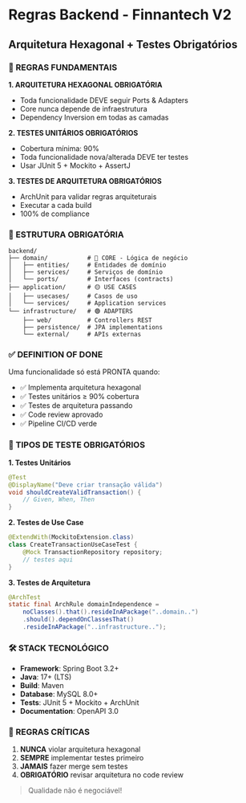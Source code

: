 # Regras Backend - Finnantech V2
## Arquitetura Hexagonal + Testes Obrigatórios

### 🎯 REGRAS FUNDAMENTAIS

**1. ARQUITETURA HEXAGONAL OBRIGATÓRIA**
- Toda funcionalidade DEVE seguir Ports & Adapters
- Core nunca depende de infraestrutura
- Dependency Inversion em todas as camadas

**2. TESTES UNITÁRIOS OBRIGATÓRIOS**
- Cobertura mínima: 90%
- Toda funcionalidade nova/alterada DEVE ter testes
- Usar JUnit 5 + Mockito + AssertJ

**3. TESTES DE ARQUITETURA OBRIGATÓRIOS**
- ArchUnit para validar regras arquiteturais
- Executar a cada build
- 100% de compliance

### 📁 ESTRUTURA OBRIGATÓRIA

```
backend/
├── domain/           # 🔵 CORE - Lógica de negócio
│   ├── entities/     # Entidades de domínio
│   ├── services/     # Serviços de domínio
│   └── ports/        # Interfaces (contracts)
├── application/      # 🟡 USE CASES
│   ├── usecases/     # Casos de uso
│   └── services/     # Application services
└── infrastructure/   # 🟢 ADAPTERS
    ├── web/          # Controllers REST
    ├── persistence/  # JPA implementations
    └── external/     # APIs externas
```

### ✅ DEFINITION OF DONE

Uma funcionalidade só está PRONTA quando:
- ✅ Implementa arquitetura hexagonal
- ✅ Testes unitários ≥ 90% cobertura
- ✅ Testes de arquitetura passando
- ✅ Code review aprovado
- ✅ Pipeline CI/CD verde

### 🧪 TIPOS DE TESTE OBRIGATÓRIOS

**1. Testes Unitários**
```java
@Test
@DisplayName("Deve criar transação válida")
void shouldCreateValidTransaction() {
    // Given, When, Then
}
```

**2. Testes de Use Case**
```java
@ExtendWith(MockitoExtension.class)
class CreateTransactionUseCaseTest {
    @Mock TransactionRepository repository;
    // testes aqui
}
```

**3. Testes de Arquitetura**
```java
@ArchTest
static final ArchRule domainIndependence = 
    noClasses().that().resideInAPackage("..domain..")
    .should().dependOnClassesThat()
    .resideInAPackage("..infrastructure..");
```

### 🛠 STACK TECNOLÓGICO

- **Framework**: Spring Boot 3.2+
- **Java**: 17+ (LTS)
- **Build**: Maven
- **Database**: MySQL 8.0+
- **Tests**: JUnit 5 + Mockito + ArchUnit
- **Documentation**: OpenAPI 3.0

### 🚨 REGRAS CRÍTICAS

1. **NUNCA** violar arquitetura hexagonal
2. **SEMPRE** implementar testes primeiro
3. **JAMAIS** fazer merge sem testes
4. **OBRIGATÓRIO** revisar arquitetura no code review

> Qualidade não é negociável! 